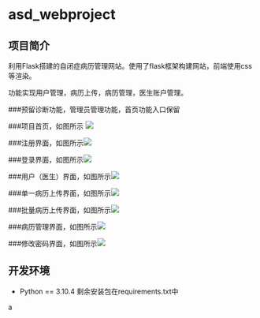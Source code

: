 # asd_webproject

## 项目简介

利用Flask搭建的自闭症病历管理网站。使用了flask框架构建网站，前端使用css等渲染。

功能实现用户管理，病历上传，病历管理，医生账户管理。

###预留诊断功能，管理员管理功能，首页功能入口保留

###项目首页，如图所示 ![](pic/mainwebsite.png)

###注册界面，如图所示![](pic/regis.png)

###登录界面，如图所示![](pic/login.png)

###用户（医生）界面，如图所示![](pic/dashboard.png)

###单一病历上传界面，如图所示![](pic/upload.png)

###批量病历上传界面，如图所示![](pic/bulk-upload.png)

###病历管理界面，如图所示![](pic/view-cases.png)

###修改密码界面，如图所示![](pic/passchange.png)

## 开发环境

- Python == 3.10.4
剩余安装包在requirements.txt中


a